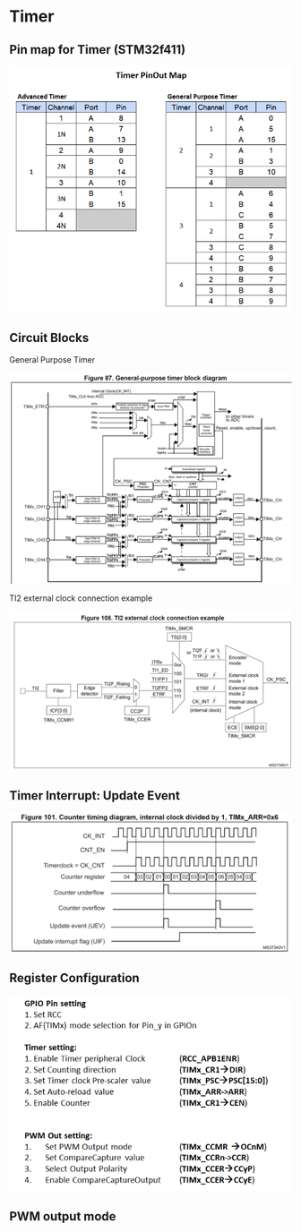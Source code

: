 # Timer

## Pin map for Timer (STM32f411)

![](<../../.gitbook/assets/image (56).png>)

## Circuit Blocks

General Purpose Timer

![](<../../.gitbook/assets/image (63).png>)

TI2 external clock connection example

![](<../../.gitbook/assets/image (60).png>)

## Timer Interrupt: Update Event

![](<../../.gitbook/assets/image (62).png>)

## Register Configuration

![](<../../.gitbook/assets/image (59).png>)

## PWM output mode

